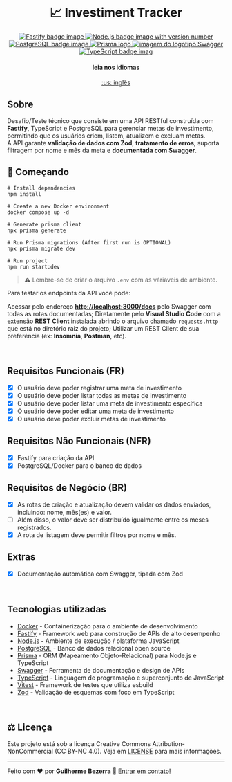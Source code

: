 <div align="center">
  <h1 align="center">
  📈 Investiment Tracker
  </h1>
</div>

<p align="center">
  <a href="https://fastify.io" rel="noreferrer" target="_blank">
    <img alt="Fastify badge image" src="https://img.shields.io/badge/Fastify-20232A?style=flat&logo=fastify&logoColor=white">
  </a>

  <a href="https://nodejs.org" rel="noreferrer" target="_blank">
    <img alt="Node.js badge image with version number" src="https://img.shields.io/badge/Node.js-v24.11.0-43853D?style=flat&logo=node.js&logoColor=white&labelColor=43853D&color=5a5a5a">
  </a>

  <a href="https://www.postgresql.org" rel="noreferrer" target="_blank">
	  <img alt="PostgreSQL badge image" src="https://img.shields.io/badge/PostgreSQL-316192?style=flat-&logo=postgresql&logoColor=white"  />
  </a>

  <a href="https://www.prisma.io" rel="noreferrer" target="_blank">
    <img src="https://img.shields.io/badge/Prisma-3982CE?style=flat&logo=Prisma&logoColor=white" alt="Prisma logo" />
  </a>

  <a href="https://swagger.io" rel="noreferrer" target="_blank">
	  <img alt="imagem do logotipo Swagger" src="https://img.shields.io/badge/Swagger-black?style=flat&logo=Swagger&logoColor=green">
  </a>

  <a href="https://www.typescriptlang.org" rel="noreferrer" target="_blank">
    <img alt="TypeScript badge imag" src="https://img.shields.io/badge/TypeScript-007ACC?style=flat&logo=typescript&logoColor=white">
  </a>
</p>

<div align="center">
  <h4 align="center">leia nos idiomas</h4>
  <a href="https://github.com/gbdsantos/nodejs-investment-tracker">
    :us: inglês
  </a>
</div>

## Sobre 

Desafio/Teste técnico que consiste em uma API RESTful construída com **Fastify**, TypeScript e PostgreSQL para gerenciar metas de investimento, permitindo que os usuários criem, listem, atualizem e excluam metas.  
A API garante **validação de dados com Zod**, **tratamento de erros**, suporta filtragem por nome e mês da meta e **documentada com Swagger**.

## 🚀 Começando

```
# Install dependencies
npm install

# Create a new Docker environment
docker compose up -d

# Generate prisma client
npx prisma generate

# Run Prisma migrations (After first run is OPTIONAL)
npx prisma migrate dev

# Run project
npm run start:dev
```

> ⚠️ Lembre-se de criar o arquivo `.env` com as váriaveis de ambiente.


Para testar os endpoints da API você pode:

Acessar pelo endereço **[http://localhost:3000/docs](http://localhost:3000/docs)** pelo Swagger com todas as rotas documentadas;
Diretamente pelo **Visual Studio Code** com a extensão **REST Client** instalada abrindo o arquivo chamado `requests.http` que está no diretório raiz do projeto;
Utilizar um REST Client de sua preferência (ex: **Insomnia**, **Postman**, etc).

<br>

## Requisitos Funcionais (FR)

- [x] O usuário deve poder registrar uma meta de investimento  
- [x] O usuário deve poder listar todas as metas de investimento  
- [x] O usuário deve poder listar uma meta de investimento específica  
- [x] O usuário deve poder editar uma meta de investimento  
- [x] O usuário deve poder excluir metas de investimento  

## Requisitos Não Funcionais (NFR)

- [x] Fastify para criação da API  
- [x] PostgreSQL/Docker para o banco de dados  

## Requisitos de Negócio (BR)

- [x] As rotas de criação e atualização devem validar os dados enviados, incluindo: nome, mês(es) e valor.  
- [ ] Além disso, o valor deve ser distribuído igualmente entre os meses registrados.  
- [x] A rota de listagem deve permitir filtros por nome e mês.  

## Extras

- [x] Documentação automática com Swagger, tipada com Zod  

<br>

## Tecnologias utilizadas

- [Docker](https://www.docker.com "Docker: Desenvolvimento acelerado de aplicações em contêiner") - Containerização para o ambiente de desenvolvimento  
- [Fastify](https://fastify.dev "Fastify: Framework web rápido e leve para Node.js") - Framework web para construção de APIs de alto desempenho  
- [Node.js](https://nodejs.org "Node.js") - Ambiente de execução / plataforma JavaScript  
- [PostgreSQL](https://www.postgresql.org "PostgreSQL: O banco de dados open source mais avançado do mundo") - Banco de dados relacional open source  
- [Prisma](https://www.prisma.io "Prisma ORM | Postgres instantâneo e ORM para fluxos de trabalho de banco de dados simplificados") - ORM (Mapeamento Objeto-Relacional) para Node.js e TypeScript  
- [Swagger](https://swagger.io "Swagger: Ferramentas de design e documentação de APIs para equipes") - Ferramenta de documentação e design de APIs  
- [TypeScript](https://www.typescriptlang.org "TypeScript: JavaScript com sintaxe para tipos") - Linguagem de programação e superconjunto de JavaScript  
- [Vitest](https://vitest.dev "Vitest") - Framework de testes que utiliza esbuild  
- [Zod](https://zod.dev "Zod: Validação de esquemas com inferência de tipos em TypeScript") - Validação de esquemas com foco em TypeScript

<br>

## ⚖️ Licença

Este projeto está sob a licença Creative Commons Attribution-NonCommercial (CC BY-NC 4.0). Veja em [LICENSE](https://github.com/gbdsantos/nodejs-investment-tracker/blob/main/LICENSE) para mais informações.

---

Feito com ❤️ por **Guilherme Bezerra** 👋 [Entrar em contato!](https://www.linkedin.com/in/gbdsantos)